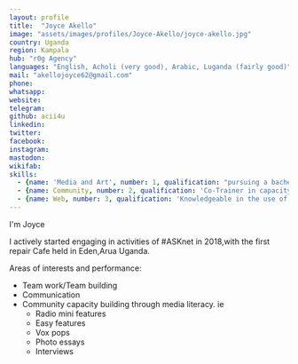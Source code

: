 ```yaml
---
layout: profile
title:  "Joyce Akello"
image: "assets/images/profiles/Joyce-Akello/joyce-akello.jpg"
country: Uganda
region: Kampala
hub: "r0g Agency"
languages: "English, Acholi (very good), Arabic, Luganda (fairly good)"
mail: "akellojoyce62@gmail.com"
phone: 
whatsapp: 
website: 
telegram: 
github: acii4u
linkedin: 
twitter: 
facebook: 
instagram: 
mastodon: 
wikifab:
skills:
  - {name: 'Media and Art', number: 1, qualification: "pursuing a bachelor's degree in journalism and Communication. Actively participated in #ASKnet media literacy trainings"}
  - {name: Community, number: 2, qualification: 'Co-Trainer in capacity building, #ASKnet'}
  - {name: Web, number: 3, qualification: 'Knowledgeable in the use of platforms like github, wikifab for online team work and co-creation'}
---
```

I'm Joyce

I actively started engaging in activities of #ASKnet in 2018,with the first repair Cafe held in Eden,Arua Uganda.

Areas of interests and performance:
- Team work/Team building
- Communication
- Community capacity building through media literacy. ie
  - Radio mini features
  - Easy features
  - Vox pops
  - Photo essays
  - Interviews